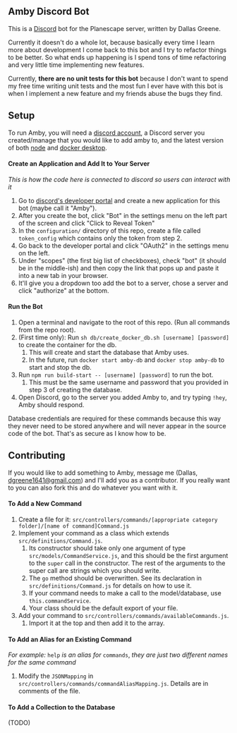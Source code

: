 **Amby Discord Bot**
--
This is a [Discord](https://discord.com/) bot for the Planescape server, written by Dallas Greene.

Currently it doesn't do a whole lot, because basically every time I learn more about development
I come back to this bot and I try to refactor things to be better. So what ends up happening is
I spend tons of time refactoring and very little time implementing new features.

Currently, **there are no unit tests for this bot** because I don't want to spend my free time writing
unit tests and the most fun I ever have with this bot is when I implement a new feature and my
friends abuse the bugs they find.

**Setup**
--
To run Amby, you will need a [discord account](https://discord.com/developers/applications),
a Discord server you created/manage that you would like to add amby to, and the latest version of
both [node](https://nodejs.org/en/) and [docker desktop](https://www.docker.com/get-started).

#### Create an Application and Add It to Your Server
*This is how the code here is connected to discord so users can interact with it*
1. Go to [discord's developer portal](https://discord.com/developers/applications) and create a
    new application for this bot (maybe call it "Amby").
2. After you create the bot, click "Bot" in the settings menu on the left part of the screen and
    click "Click to Reveal Token"
3. In the `configuration/` directory of this repo, create a file called `token_config` which
    contains only the token from step 2.
4. Go back to the developer portal and click "OAuth2" in the settings menu on the left.
5. Under "scopes" (the first big list of checkboxes), check "bot" (it should be in the middle-ish)
    and then copy the link that pops up and paste it into a new tab in your browser.
6. It'll give you a dropdown too add the bot to a server, chose a server and click "authorize"
    at the bottom.

#### Run the Bot
1. Open a terminal and navigate to the root of this repo. (Run all commands from the repo root).
2. (First time only): Run `sh db/create_docker_db.sh [username] [password]` to create the container
    for the db.
    1. This will create and start the database that Amby uses.
    2. In the future, run `docker start amby-db` and `docker stop amby-db` to start and stop the db.
3. Run `npm run build-start -- [username] [password]` to run the bot.
    1. This must be the same username and password that you provided in step 3 of creating
        the database.
4. Open Discord, go to the server you added Amby to, and try typing `!hey`, Amby should respond.

Database credentials are required for these commands because this way they never need to be stored
anywhere and will never appear in the source code of the bot. That's as secure as I know how to be.

**Contributing**
--
If you would like to add something to Amby, message me (Dallas, dgreene1641@gmail.com) and I'll add
you as a contributor. If you really want to you can also fork this and do whatever you want with it.
 
#### To Add a New Command
1. Create a file for it:
    `src/controllers/commands/[appropriate category folder]/[name of command]Command.js`
2. Implement your command as a class which extends `src/definitions/Command.js`.
    1. Its constructor should take only one argument of type `src/models/CommandService.js`, and
        this should be the first argument to the `super` call in the constructor. The rest of the
        arguments to the super call are strings which you should write.
    2. The `go` method should be overwritten. See its declaration in `src/definitions/Command.js`
        for details on how to use it.
    3. If your command needs to make a call to the model/database, use `this.commandService`.
    4. Your class should be the default export of your file.
3. Add your command to `src/controllers/commands/availableCommands.js`.
    1. Import it at the top and then add it to the array.
    
#### To Add an Alias for an Existing Command
*For example:* `help` *is an alias for* `commands`, *they are just two different names for the same
command*
1. Modify the `JSONMapping` in `src/controllers/commands/commandAliasMapping.js`.
    Details are in comments of the file.
    
#### To Add a Collection to the Database
(TODO)

